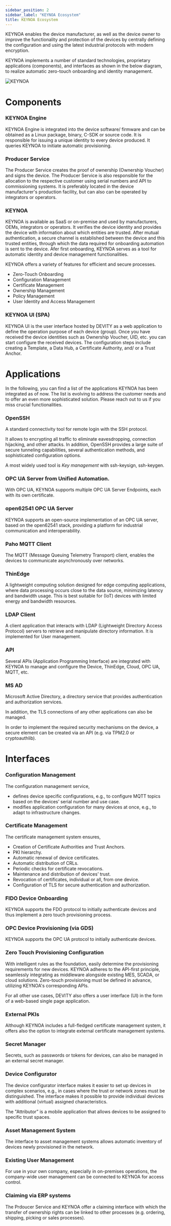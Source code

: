 ```yaml
---
sidebar_position: 2
sidebar_label: "KEYNOA Ecosystem"
title: KEYNOA Ecosystem
---
```


KEYNOA enables the device manufacturer, as well as the device owner to improve the functionality and protection of the devices by centrally defining the configuration and using the latest industrial protocols with modern encryption. 

KEYNOA implements a number of standard technologies, proprietary applications (components), and interfaces as shown in the below diagram, to realize automatic zero-touch onboarding and identity management. 

![KEYNOA](/img/KEYNOA/KEYNOA_Ecosystem_new.png)

# Components

### KEYNOA Engine

KEYNOA Engine is integrated into the device software/ firmware and can be obtained as a Linux package, binary, C-SDK or source code. It is responsible for issuing a unique identity to every device produced. It queries KEYNOA to initiate automatic provisioning.


### Producer Service
The Producer Service creates the proof of ownership (Ownership Voucher) and signs the device. The Producer Service is also responsible for the allocation to the respective customer using serial numbers and API to commissioning systems.
It is preferably located in the device manufacturer's production facility, but can also can be operated by integrators or operators.


### KEYNOA 

KEYNOA is available as SaaS or on-premise and used by manufacturers, OEMs, integrators or operators. It verifies the device identity and provides the device with information about which entities are trusted. After mutual authentication, a secure channel is established between the device and this trusted entities, through which the data required for onboarding automation is sent to the device. Afer first onboarding, KEYNOA serves as a tool for automatic identity and device management functionalities.

KEYNOA offers a variety of features for efficient and secure processes. 
- Zero-Touch Onboarding
- Configuration Management
- Certificate Management
- Ownership Management
- Policy Management
- User Identity and Access Management

### KEYNOA UI (SPA)

KEYNOA UI is the user interface hosted by DEVITY as a web application to define the operation purpose of each device (group). Once you have received the device identities such as Ownership Voucher, UID, etc. you can start configure the received devices. The configuration steps include creating a Template, a Data Hub, a Certificate Authority, and/ or a Trust Anchor. 

# Applications

In the following, you can find a list of the applications KEYNOA has been integrated as of now. The list is evolving to address the customer needs and to offer an even more sophisticated solution. Please reach out to us if you miss crucial functionalities.

### OpenSSH

A standard connectivity tool for remote login with the SSH protocol. 

It allows to encrypting all traffic to eliminate eavesdropping, connection hijacking, and other attacks. In addition, OpenSSH provides a large suite of secure tunneling capabilities, several authentication methods, and sophisticated configuration options. 

A most widely used tool is *Key management* with ssh-keysign, ssh-keygen.

### OPC UA Server from Unified Automation.

With OPC UA, KEYNOA supports multiple OPC UA Server Endpoints, each with its own certificate.

### open62541 OPC UA Server

KEYNOA supports an open-source implementation of an OPC UA server, based on the open62541 stack, providing a platform for industrial communication and interoperability.

### Paho MQTT Client

The MQTT (Message Queuing Telemetry Transport) client, enables the devices to communicate asynchronously over networks.

### ThinEdge

A lightweight computing solution designed for edge computing applications, where data processing occurs close to the data source, minimizing latency and bandwidth usage. This is best suitable for (IoT) devices with limited energy and bandwidth resources. 

### LDAP Client

A client application that interacts with LDAP (Lightweight Directory Access Protocol) servers to retrieve and manipulate directory information. It is implemented for User management.  

### API 

Several APIs (Application Programming Interface) are integrated with KEYNOA to manage and configure the Device, ThinEdge, Cloud, OPC UA, MQTT, etc. 

<!-- 
### SAP

SAP's enterprise resource planning (ERP) software enables every department to access and share common data to manage the users.
 -->

### MS AD

Microsoft Active Directory, a directory service that provides authentication and authorization services.

In addition, the TLS connections of any other applications can also be managed.

In order to implement the required security mechanisms on the device, a secure element can be created via an API (e.g. via TPM2.0 or cryptoauthlib).

# Interfaces

### Configuration Management

The configuration management service,
- defines device specific configurations, e.g., to configure MQTT topics based on the devices’ serial number and use case.
- modifies application configuration for many devices at once, e.g., to adapt to infrastructure changes.

### Certificate Management

The certificate management system ensures, 
- Creation of Certificate Authorities and Trust Anchors.
- PKI hierarchy.
- Automatic renewal of device certificates.
- Automatic distribution of CRLs.
- Periodic checks for certificate revocations.
- Maintenance and distribution of devices’ trust.
- Revocation of certificates, individual or all, from one device.
- Configuration of TLS for secure authentication and authorization.

### FIDO Device Onboarding

KEYNOA supports the FDO protocol to initially authenticate devices and thus implement a zero touch provisioning process.

### OPC Device Provisioning (via GDS)

KEYNOA supports the OPC UA protocol to initially authenticate devices.

### Zero Touch Provisioning Configuration

With intelligent rules as the foundation, easily determine the provisioning requirements for new devices. KEYNOA adheres to the API-first principle, seamlessly integrating as middleware alongside existing MES, SCADA, or cloud solutions. Zero-touch provisioning must be defined in advance, utilizing KEYNOA's corresponding APIs.

For all other use cases, DEVITY also offers a user interface (UI) in the form of a web-based single page application.

### External PKIs

Although KEYNOA includes a full-fledged certificate management system, it offers also the option to integrate external certificate management systems.

### Secret Manager

Secrets, such as passwords or tokens for devices, can also be managed in an external secret manager.

### Device Configurator

The device configurator interface makes it easier to set up devices in complex scenarios, e.g., in cases where the trust or network zones must be distinguished. The interface makes it possible to provide individual devices with additional (virtual) assigned characteristics.

The "Attributor” is a mobile application that allows devices to be assigned to specific trust spaces.

### Asset Management System

The interface to asset management systems allows automatic inventory of devices newly provisioned in the network.

### Existing User Management

For use in your own company, especially in on-premises operations, the company-wide user management can be connected to KEYNOA for access control.
 
### Claiming via ERP systems

The Prdoucer Service and KEYNOA offer a claiming interface with which the transfer of ownership rights can be linked to other processes (e.g. ordering, shipping, picking or sales processes).



